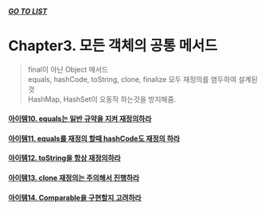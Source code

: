 ##### [GO TO LIST](../../../junit/README.md)

# Chapter3. 모든 객체의 공통 메서드

> final이 아닌 Object 메서드  
> equals, hashCode, toString, clone, finalize 모두 재정의를 염두하여 설계된 것  
> HashMap, HashSet이 오동작 하는것을 방지해줌.

#### [아이템10. equals는 일반 규약을 지켜 재정의하라](./item10/README.md)
#### [아이템11. equals를 재정의 할때 hashCode도 재정의 하라](./item11/README.md)
#### [아이템12. toString을 항상 재정의하라](./item12/README.md)
#### [아이템13. clone 재정의는 주의해서 진행하라](./item13/README.md)
#### [아이템14. Comparable을 구현할지 고려하라](./item14/README.md)
